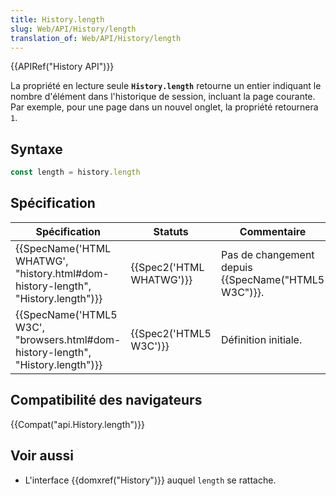 ```yaml
---
title: History.length
slug: Web/API/History/length
translation_of: Web/API/History/length
---
```

{{APIRef("History API")}}

La propriété en lecture seule **`History.length`** retourne un entier indiquant le nombre d'élément dans l'historique de session, incluant la page courante. Par exemple, pour une page dans un nouvel onglet, la propriété retournera `1`.

## Syntaxe

```js
const length = history.length
```

## Spécification

| Spécification                                                                                                | Statuts                          | Commentaire                                                |
| ------------------------------------------------------------------------------------------------------------ | -------------------------------- | ---------------------------------------------------------- |
| {{SpecName('HTML WHATWG', "history.html#dom-history-length", "History.length")}} | {{Spec2('HTML WHATWG')}} | Pas de changement depuis {{SpecName("HTML5 W3C")}}. |
| {{SpecName('HTML5 W3C', "browsers.html#dom-history-length", "History.length")}}     | {{Spec2('HTML5 W3C')}}     | Définition initiale.                                       |

## Compatibilité des navigateurs

{{Compat("api.History.length")}}

## Voir aussi

- L'interface {{domxref("History")}} auquel `length` se rattache.
